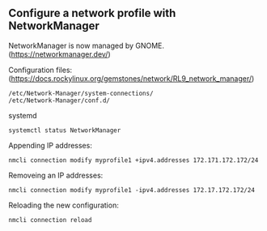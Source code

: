 ## Configure a network profile with NetworkManager

NetworkManager is now managed by GNOME.
(https://networkmanager.dev/)

Configuration files:
(https://docs.rockylinux.org/gemstones/network/RL9_network_manager/)
```
/etc/Network-Manager/system-connections/
/etc/Network-Manager/conf.d/
```

systemd
```
systemctl status NetworkManager
```

Appending IP addresses:
```
nmcli connection modify myprofile1 +ipv4.addresses 172.171.172.172/24
```

Removeing an IP addresses:
```
nmcli connection modify myprofile1 -ipv4.addresses 172.17.172.172/24
```

Reloading the new configuration:
```
nmcli connection reload
```
